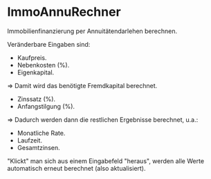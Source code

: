 # ImmoAnnuRechner
Immobilienfinanzierung per Annuitätendarlehen berechnen.

Veränderbare Eingaben sind:

- Kaufpreis.
- Nebenkosten (%).
- Eigenkapital.

=> Damit wird das benötigte Fremdkapital berechnet.

- Zinssatz (%).
- Anfangstilgung (%).

=> Dadurch werden dann die restlichen Ergebnisse berechnet, u.a.:

- Monatliche Rate.
- Laufzeit.
- Gesamtzinsen.

"Klickt" man sich aus einem Eingabefeld "heraus",
werden alle Werte automatisch erneut berechnet (also aktualisiert).
